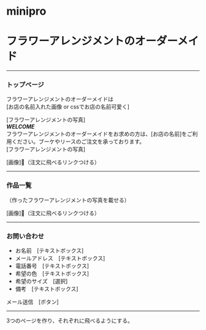 # minipro

# **フラワーアレンジメントのオーダーメイド**

***

### トップページ　
フラワーアレンジメントのオーダーメイドは  
[お店の名前入れた画像 or cssでお店の名前可愛く]

[フラワーアレンジメントの写真]  
***WELCOME***  
フラワーアレンジメントのオーダーメイドをお求めの方は、[お店の名前]をご利用ください。ブーケやリースのご注文を承っております。  
[フラワーアレンジメントの写真]

[画像]（注文に飛べるリンクつける）

***

### 作品一覧
（作ったフラワーアレンジメントの写真を載せる）  

[画像]（注文に飛べるリンクつける）

***

### お問い合わせ
* お名前　[テキストボックス]  
* メールアドレス　[テキストボックス]  
* 電話番号　[テキストボックス]  
* 希望の色　[テキストボックス]  
* 希望のサイズ　[選択]  
* 備考　[テキストボックス]

メール送信　[ボタン]

***

3つのページを作り、それぞれに飛べるようにする。
